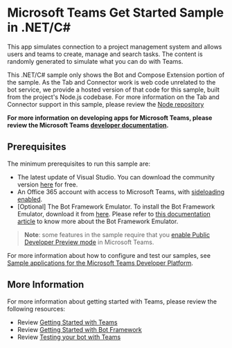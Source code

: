 
# Microsoft Teams Get Started Sample in .NET/C#

This app simulates connection to a project management system and allows users and teams to create, manage and search tasks. The content is randomly generated to simulate what you can do with Teams.

This .NET/C# sample only shows the Bot and Compose Extension portion of the sample.  As the Tab and Connector work is web code unrelated to the bot service, we provide a hosted version of that code for this sample, built from the project's Node.js codebase.  For more information on the Tab and Connector support in this sample, please review the [Node repository](../Node/readme.md)

**For more information on developing apps for Microsoft Teams, please review the Microsoft Teams [developer documentation](https://msdn.microsoft.com/en-us/microsoft-teams/index).**

## Prerequisites
The minimum prerequisites to run this sample are:
* The latest update of Visual Studio. You can download the community version [here](http://www.visualstudio.com) for free.
* An Office 365 account with access to Microsoft Teams, with [sideloading enabled](https://msdn.microsoft.com/en-us/microsoft-teams/setup).
* [Optional] The Bot Framework Emulator. To install the Bot Framework Emulator, download it from [here](https://emulator.botframework.com/). Please refer to [this documentation article](https://github.com/microsoft/botframework-emulator/wiki/Getting-Started) to know more about the Bot Framework Emulator.

>**Note**: some features in the sample require that you [enable Public Developer Preview mode](https://msdn.microsoft.com/en-us/microsoft-teams/publicpreview) in Microsoft Teams.

For more information about how to configure and test our samples, see [Sample applications for the Microsoft Teams Developer Platform](https://msdn.microsoft.com/en-us/microsoft-teams/samples).


## More Information
For more information about getting started with Teams, please review the following resources:
- Review [Getting Started with Teams](https://msdn.microsoft.com/en-us/microsoft-teams/setup)
- Review [Getting Started with Bot Framework](https://docs.microsoft.com/en-us/bot-framework/bot-builder-overview-getstarted)
- Review [Testing your bot with Teams](https://msdn.microsoft.com/en-us/microsoft-teams/botsadd)

